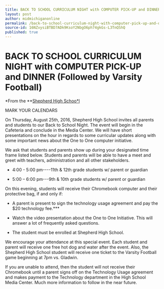 ```yaml
---
title: BACK TO SCHOOL CURRICULUM NIGHT with COMPUTER PICK-UP and DINNER (Followed by Varsity Football)
layout: post
author: midmichiganonline
permalink: /back-to-school-curriculum-night-with-computer-pick-up-and-dinner-(followed-by-varsity-football)/
source-id: 16NZvysiBTBD7ADk9KsoY2NbgO6ph74gkGs-L3TnQShQ
published: true
---
```

# BACK TO SCHOOL CURRICULUM NIGHT with COMPUTER PICK-UP and DINNER (Followed by Varsity Football)

*From the **[Shepherd High Schoo*l](https://www.facebook.com/shepherdmihs/posts/501041053424318)

MARK YOUR CALENDARS

On Thursday, August 25th, 2016, Shepherd High School invites all parents and students to our Back to School Night. The event will begin in the Cafeteria and conclude in the Media Center. We will have short presentations on the hour in regards to some curricular updates along with some important news about the One to One computer initiative. 

We ask that students and parents show up during your designated time frame listed below. Students and parents will be able to have a meet and greet with teachers, administration and all other stakeholders.

* 4:00 - 5:00 pm----11th & 12th grade students w/ parent or guardian

* 5:00 – 6:00 pm---9th & 10th grade students w/ parent or guardian

On this evening, students will receive their Chromebook computer and their protective bag, if and only if:

* A parent is present to sign the technology usage agreement and pay the $20 technology fee.***

* Watch the video presentation about the One to One Initiative. This will answer a lot of frequently asked questions.

* The student must be enrolled at Shepherd High School.

We encourage your attendance at this special event. Each student and parent will receive one free hot dog and water after the event. Also, the Shepherd High School student will receive one ticket to the Varsity Football game beginning at 7pm vs. Gladwin.

If you are unable to attend, then the student will not receive their Chromebook until a parent signs off on the Technology Usage agreement and makes payment to the Technology department in the High School Media Center. Much more information to follow in the near future.

